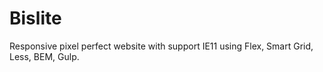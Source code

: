 # Bislite
Responsive pixel perfect website with support IE11 using Flex, Smart Grid, Less, BEM, Gulp.
